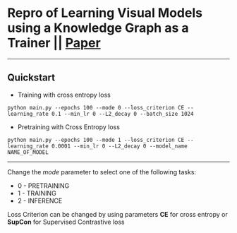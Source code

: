 # Repro of Learning Visual Models using a Knowledge Graph as a Trainer || [Paper](https://arxiv.org/abs/2102.08747)

---
## Quickstart


- Training with cross entropy loss

`python main.py --epochs 100 --mode 0 --loss_criterion CE --learning_rate 0.1 --min_lr 0 --L2_decay 0 --batch_size 1024`

- Pretraining with Cross Entropy loss

`python main.py --epochs 100 --mode 1 --loss_criterion CE --learning_rate 0.0001 --min_lr 0 --L2_decay 0 --model_name NAME_OF_MODEL`

---
Change the _mode_ parameter to select one of the following tasks:
 
* 0 - PRETRAINING 
* 1 - TRAINING 
* 2 - INFERENCE 

Loss Criterion can be changed by using parameters **CE** for cross entropy or **SupCon** for Supervised Contrastive loss



